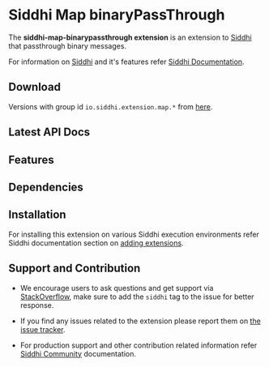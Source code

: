 ﻿﻿Siddhi Map binaryPassThrough
======================================

The **siddhi-map-binarypassthrough extension** is an extension to <a target="_blank" href="https://siddhi.io/">Siddhi</a> that passthrough binary messages.

For information on <a target="_blank" href="https://siddhi.io/">Siddhi</a> and it's features refer <a target="_blank" href="https://siddhi.io/redirect/docs.html">Siddhi Documentation</a>.

## Download

Versions with group id `io.siddhi.extension.map.*` from <a target="_blank" href="https://mvnrepository.com/artifact/io.siddhi.extension.map.binarypassthrough/siddhi-map-binarypassthrough/">here</a>.

## Latest API Docs

## Features

## Dependencies

## Installation

For installing this extension on various Siddhi execution environments refer Siddhi documentation section on <a target="_blank" href="https://siddhi.io/redirect/add-extensions.html">adding extensions</a>.

## Support and Contribution

* We encourage users to ask questions and get support via <a target="_blank" href="https://stackoverflow.com/questions/tagged/siddhi">StackOverflow</a>, make sure to add the `siddhi` tag to the issue for better response.

* If you find any issues related to the extension please report them on <a target="_blank" href="https://github.com/siddhi-io/siddhi-map-binarypassthrough/issues">the issue tracker</a>.

* For production support and other contribution related information refer <a target="_blank" href="https://siddhi.io/community/">Siddhi Community</a> documentation.

